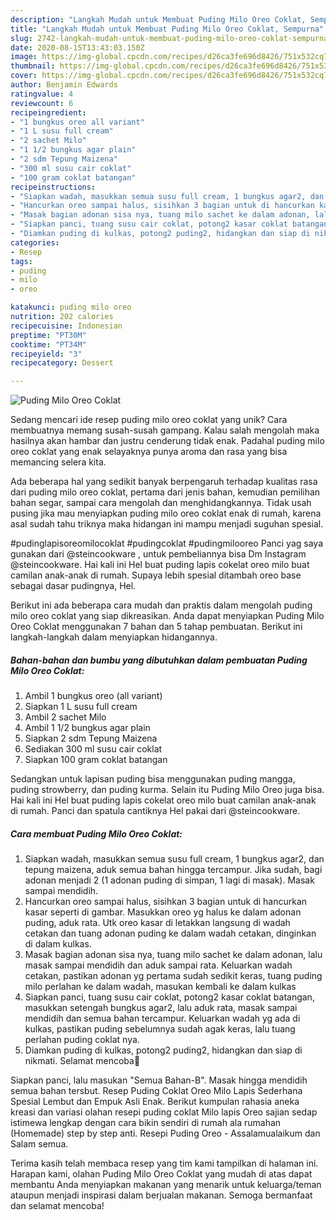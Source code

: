 ```yaml
---
description: "Langkah Mudah untuk Membuat Puding Milo Oreo Coklat, Sempurna"
title: "Langkah Mudah untuk Membuat Puding Milo Oreo Coklat, Sempurna"
slug: 2742-langkah-mudah-untuk-membuat-puding-milo-oreo-coklat-sempurna
date: 2020-08-15T13:43:03.150Z
image: https://img-global.cpcdn.com/recipes/d26ca3fe696d8426/751x532cq70/puding-milo-oreo-coklat-foto-resep-utama.jpg
thumbnail: https://img-global.cpcdn.com/recipes/d26ca3fe696d8426/751x532cq70/puding-milo-oreo-coklat-foto-resep-utama.jpg
cover: https://img-global.cpcdn.com/recipes/d26ca3fe696d8426/751x532cq70/puding-milo-oreo-coklat-foto-resep-utama.jpg
author: Benjamin Edwards
ratingvalue: 4
reviewcount: 6
recipeingredient:
- "1 bungkus oreo all variant"
- "1 L susu full cream"
- "2 sachet Milo"
- "1 1/2 bungkus agar plain"
- "2 sdm Tepung Maizena"
- "300 ml susu cair coklat"
- "100 gram coklat batangan"
recipeinstructions:
- "Siapkan wadah, masukkan semua susu full cream, 1 bungkus agar2, dan tepung maizena, aduk semua bahan hingga tercampur. Jika sudah, bagi adonan menjadi 2 (1 adonan puding di simpan, 1 lagi di masak). Masak sampai mendidih."
- "Hancurkan oreo sampai halus, sisihkan 3 bagian untuk di hancurkan kasar seperti di gambar. Masukkan oreo yg halus ke dalam adonan puding, aduk rata. Utk oreo kasar di letakkan langsung di wadah cetakan dan tuang adonan puding ke dalam wadah cetakan, dinginkan di dalam kulkas."
- "Masak bagian adonan sisa nya, tuang milo sachet ke dalam adonan, lalu masak sampai mendidih dan aduk sampai rata. Keluarkan wadah cetakan, pastikan adonan yg pertama sudah sedikit keras, tuang puding milo perlahan ke dalam wadah, masukan kembali ke dalam kulkas"
- "Siapkan panci, tuang susu cair coklat, potong2 kasar coklat batangan, masukkan setengah bungkus agar2, lalu aduk rata, masak sampai mendidih dan semua bahan tercampur. Keluarkan wadah yg ada di kulkas, pastikan puding sebelumnya sudah agak keras, lalu tuang perlahan puding coklat nya."
- "Diamkan puding di kulkas, potong2 puding2, hidangkan dan siap di nikmati. Selamat mencoba🥰"
categories:
- Resep
tags:
- puding
- milo
- oreo

katakunci: puding milo oreo 
nutrition: 202 calories
recipecuisine: Indonesian
preptime: "PT30M"
cooktime: "PT34M"
recipeyield: "3"
recipecategory: Dessert

---
```



![Puding Milo Oreo Coklat](https://img-global.cpcdn.com/recipes/d26ca3fe696d8426/751x532cq70/puding-milo-oreo-coklat-foto-resep-utama.jpg)

Sedang mencari ide resep puding milo oreo coklat yang unik? Cara membuatnya memang susah-susah gampang. Kalau salah mengolah maka hasilnya akan hambar dan justru cenderung tidak enak. Padahal puding milo oreo coklat yang enak selayaknya punya aroma dan rasa yang bisa memancing selera kita.

Ada beberapa hal yang sedikit banyak berpengaruh terhadap kualitas rasa dari puding milo oreo coklat, pertama dari jenis bahan, kemudian pemilihan bahan segar, sampai cara mengolah dan menghidangkannya. Tidak usah pusing jika mau menyiapkan puding milo oreo coklat enak di rumah, karena asal sudah tahu triknya maka hidangan ini mampu menjadi suguhan spesial.

#pudinglapisoreomilocoklat #pudingcoklat #pudingmilooreo Panci yag saya gunakan dari @steincookware , untuk pembeliannya bisa Dm Instagram @steincookware. Hai kali ini Hel buat puding lapis cokelat oreo milo buat camilan anak-anak di rumah. Supaya lebih spesial ditambah oreo base sebagai dasar pudingnya, Hel.


Berikut ini ada beberapa cara mudah dan praktis dalam mengolah puding milo oreo coklat yang siap dikreasikan. Anda dapat menyiapkan Puding Milo Oreo Coklat menggunakan 7 bahan dan 5 tahap pembuatan. Berikut ini langkah-langkah dalam menyiapkan hidangannya.

<!--inarticleads1-->

##### Bahan-bahan dan bumbu yang dibutuhkan dalam pembuatan Puding Milo Oreo Coklat:

1. Ambil 1 bungkus oreo (all variant)
1. Siapkan 1 L susu full cream
1. Ambil 2 sachet Milo
1. Ambil 1 1/2 bungkus agar plain
1. Siapkan 2 sdm Tepung Maizena
1. Sediakan 300 ml susu cair coklat
1. Siapkan 100 gram coklat batangan


Sedangkan untuk lapisan puding bisa menggunakan puding mangga, puding strowberry, dan puding kurma. Selain itu Puding Milo Oreo juga bisa. Hai kali ini Hel buat puding lapis cokelat oreo milo buat camilan anak-anak di rumah. Panci dan spatula cantiknya Hel pakai dari @steincookware. 

<!--inarticleads2-->

##### Cara membuat Puding Milo Oreo Coklat:

1. Siapkan wadah, masukkan semua susu full cream, 1 bungkus agar2, dan tepung maizena, aduk semua bahan hingga tercampur. Jika sudah, bagi adonan menjadi 2 (1 adonan puding di simpan, 1 lagi di masak). Masak sampai mendidih.
1. Hancurkan oreo sampai halus, sisihkan 3 bagian untuk di hancurkan kasar seperti di gambar. Masukkan oreo yg halus ke dalam adonan puding, aduk rata. Utk oreo kasar di letakkan langsung di wadah cetakan dan tuang adonan puding ke dalam wadah cetakan, dinginkan di dalam kulkas.
1. Masak bagian adonan sisa nya, tuang milo sachet ke dalam adonan, lalu masak sampai mendidih dan aduk sampai rata. Keluarkan wadah cetakan, pastikan adonan yg pertama sudah sedikit keras, tuang puding milo perlahan ke dalam wadah, masukan kembali ke dalam kulkas
1. Siapkan panci, tuang susu cair coklat, potong2 kasar coklat batangan, masukkan setengah bungkus agar2, lalu aduk rata, masak sampai mendidih dan semua bahan tercampur. Keluarkan wadah yg ada di kulkas, pastikan puding sebelumnya sudah agak keras, lalu tuang perlahan puding coklat nya.
1. Diamkan puding di kulkas, potong2 puding2, hidangkan dan siap di nikmati. Selamat mencoba🥰


Siapkan panci, lalu masukan &#34;Semua Bahan-B&#34;. Masak hingga mendidih semua bahan tersbut. Resep Puding Coklat Oreo Milo Lapis Sederhana Spesial Lembut dan Empuk Asli Enak. Berikut kumpulan rahasia aneka kreasi dan variasi olahan resepi puding coklat Milo lapis Oreo sajian sedap istimewa lengkap dengan cara bikin sendiri di rumah ala rumahan (Homemade) step by step anti. Resepi Puding Oreo - Assalamualaikum dan Salam semua. 

Terima kasih telah membaca resep yang tim kami tampilkan di halaman ini. Harapan kami, olahan Puding Milo Oreo Coklat yang mudah di atas dapat membantu Anda menyiapkan makanan yang menarik untuk keluarga/teman ataupun menjadi inspirasi dalam berjualan makanan. Semoga bermanfaat dan selamat mencoba!
